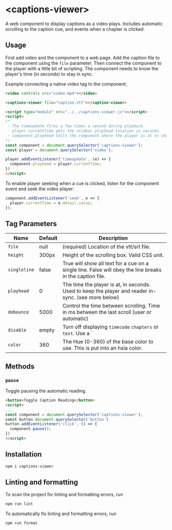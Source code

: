 # \<captions-viewer>

A web component to display captions as a video plays. Includes automatic scrolling to the caption cue, and events when a chapter is clicked.

## Usage

First add video and the component to a web page.  Add the caption file to the component using the `file` parameter. Then connect the component to the player with a little bit of scripting.  The component needs to know the player's time (in seconds) to stay in sync.  

Example connecting a native video tag to the component;

```html
<video controls src="video.mp4"></video>

<captions-viewer file="caption.vtt"></caption-viewer>

<script type="module" src="../../captions-viewer.js"></script>
<script>
/*
 - The timeupdate fires a few times a second during playback.
 - player.currentTime gets the <video> playhead location in seconds.
 - component.playhead tells the component where the player is at to show the right caption cue.
*/  
const component = document.querySelector('captions-viewer');
const player = document.querySelector('video');

player.addEventListener('timeupdate', (e) => {
  component.playhead = player.currentTime;
})
</script>
```

To enable player seeking when a cue is clicked, listen for the component event and seek the video player:

```javascript
component.addEventListener('seek', e => {
  player.currentTime = e.detail.value;
});
```

## Tag Parameters

|  Name | Default | Description |
| - | - | - |
| `file`       | null   | (required) Location of the vtt/srt file. |
| `height`     | 300px  | Height of the scrolling box.  Valid CSS unit. |
| `singleline` | false  | True will show all text for a cue on a single line.  False will obey the line breaks in the caption file. |
| `playhead`   | 0      | The time the player is at, in seconds.  Used to keep the player and reader in-sync. (see more below) |
| `debounce`   | 5000   | Control the time between scrolling. Time in ms between the last scroll (user or automatic) |
| `disable`    | empty  | Turn off displaying `timecode` `chapters` or `text`. Use a `|` between each option, such as `timecode|chapters` |
| `color` | 360 | The Hue (0-360) of the base color to use.  This is put into an hsla color. |

## Methods

### `pause`

Toggle pausing the automatic reading.

```html
<button>Toggle Caption Reading</button>
<script>
...
const component = document.querySelector('captions-viewer');
const button document.querySelector('button')
button.addEventListener('click', () => {
  component.pause();
})
</script>
```





## Installation

```bash
npm i captions-viewer
```

## Linting and formatting

To scan the project for linting and formatting errors, run

```bash
npm run lint
```

To automatically fix linting and formatting errors, run

```bash
npm run format
```
